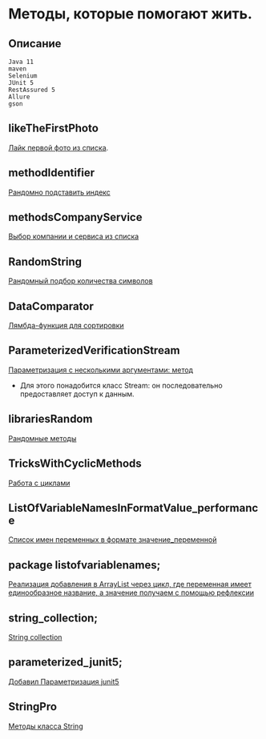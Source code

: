 # Методы, которые помогают жить.

## Описание
    Java 11
    maven
    Selenium
    JUnit 5
    RestAssured 5
    Allure
    gson
## likeTheFirstPhoto
[Лайк первой фото из списка](https://github.com/lukviktor/helpfulMethods/blob/main/src/main/java/methods/likePhotoTest.java).

## methodIdentifier
[Рандомно подставить индекс](https://github.com/lukviktor/helpfulMethods/blob/main/src/main/java/methods/methodIdentifier.java)

## methodsCompanyService
[Выбор компании и сервиса из списка](https://github.com/lukviktor/helpfulMethods/blob/main/src/main/java/methods/methodsCompanyService.java)

## RandomString
[Рандомный подбор количества символов](https://github.com/lukviktor/helpfulMethods/blob/main/src/main/java/methods/RandomString.java)

## DataComparator
[Лямбда-функция для сортировки](https://github.com/lukviktor/helpfulMethods/blob/main/src/main/java/methods/DataComparator.java)

## ParameterizedVerificationStream
[Параметризация с несколькими аргументами: метод](https://github.com/lukviktor/helpfulMethods/blob/main/src/main/java/methods/ParameterizedVerificationStream.java)
* Для этого понадобится класс Stream: он последовательно предоставляет доступ к данным.

## librariesRandom
[Рандомные методы](https://github.com/lukviktor/helpfulMethods/tree/main/src/main/java/methods/libraries)

## TricksWithCyclicMethods
[Работа с циклами](https://github.com/lukviktor/helpfulMethods/blob/main/src/main/java/methods/TricksWithCyclicMethods.java)

## ListOfVariableNamesInFormatValue_performance
[Список имен переменных в формате значение_переменной](https://github.com/lukviktor/helpfulMethods/blob/main/src/main/java/methods/ListOfVariableNamesInFormatValue_performance.java)

## package listofvariablenames;
[Реализация добавления в ArrayList через цикл, где переменная имеет единообразное название, а значение получаем с помощью рефлексии](https://github.com/lukviktor/helpfulMethods/tree/main/src/main/java/methods/listofvariablenames)

## string_collection;
[String collection](https://github.com/lukviktor/helpfulMethods/tree/main/src/main/java/methods/string_collection)

## parameterized_junit5;
[Добавил Параметризация junit5](https://github.com/lukviktor/helpfulMethods/tree/main/src/main/java/methods/parameterized_junit5)

## StringPro
[Методы класса String](https://github.com/lukviktor/helpfulMethods/blob/main/src/main/java/methods/string_collection/StringPro.java)